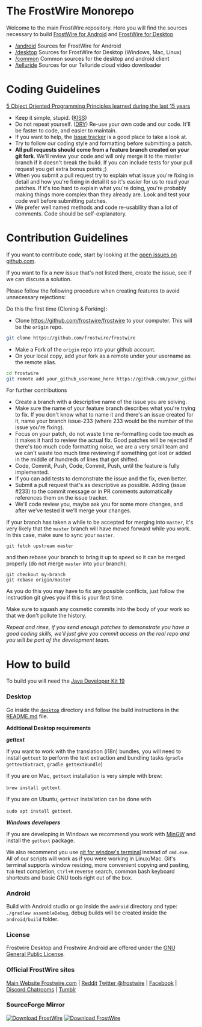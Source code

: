 # The FrostWire Monorepo

Welcome to the main FrostWire repository. 
Here you will find the sources necessary to build [FrostWire for Android](http://www.frostwire.com/android/?from=github) and [FrostWire for Desktop](http://www.frostwire.com/downloads/?from=github)

 * [/android](https://github.com/frostwire/frostwire/tree/master/android) Sources for FrostWire for Android
 * [/desktop](https://github.com/frostwire/frostwire/tree/master/desktop) Sources for FrostWire for Desktop (Windows, Mac, Linux)
 * [/common](https://github.com/frostwire/frostwire/tree/master/common) Common sources for the desktop and android client
 * [/telluride](https://github.com/frostwire/frostwire/tree/master/telluride) Sources for our Telluride cloud video downloader

# Coding Guidelines

[5 Object Oriented Programming Principles learned during the last 15 years](http://bit.ly/y0hdR4)

* Keep it simple, stupid. ([KISS](https://en.wikipedia.org/wiki/KISS_principle))
* Do not repeat yourself. ([DRY](https://en.wikipedia.org/wiki/Don%27t_repeat_yourself)) Re-use your own code and our code. It'll be faster to code, and easier to maintain.
* If you want to help, the [Issue tracker](https://github.com/frostwire/frostwire/issues) is a good place to take a look at.
* Try to follow our coding style and formatting before submitting a patch.
* **All pull requests should come from a feature branch created on your git fork**. We'll review your code and will only merge it to the master branch if it doesn't break the build. If you can include tests for your pull request you get extra bonus points ;)
* When you submit a pull request try to explain what issue you're fixing in detail and how you're fixing in detail it so it's easier for us to read your patches. If it's too hard to explain what you're doing, you're probably making things more complex than they already are. Look and test your code well before submitting patches.
* We prefer well named methods and code re-usability than a lot of comments. Code should be self-explanatory.


# Contribution Guidelines

If you want to contribute code, start by looking at the [open issues on github.com](https://github.com/frostwire/frostwire/issues).

If you want to fix a new issue that's not listed there, create the issue, see if
we can discuss a solution.

Please follow the following procedure when creating features to avoid unnecessary rejections:

Do this the first time (Cloning & Forking):
* Clone https://github.com/frostwire/frostwire to your computer. This will be the `origin` repo. 
```bash
git clone https://github.com/frostwire/frostwire
```
* Make a Fork of the `origin` repo into your github account.
* On your local copy, add your fork as a remote under your username as the remote alias.
```bash
cd frostwire
git remote add your_github_username_here https://github.com/your_github_username_here/frostwire
```

For further contributions
* Create a branch with a descriptive name of the issue you are solving.
* Make sure the name of your feature branch describes what you're trying to fix. If you don't know what to name it and there's an issue created for it, name your branch issue-233 (where 233 would be the number of the issue you're fixing).
* Focus on your patch, do not waste time re-formatting code too much as it makes it hard
  to review the actual fix. Good patches will be rejected if there's too much code formatting
  noise, we are a very small team and we can't waste too much time reviewing if something
  got lost or added in the middle of hundreds of lines that got shifted.
* Code, Commit, Push, Code, Commit, Push, until the feature is fully implemented.
* If you can add tests to demonstrate the issue and the fix, even better.
* Submit a pull request that's as descriptive as possible. Adding (issue #233) to the commit message or in PR comments automatically references them on the issue tracker.
* We'll code review you, maybe ask you for some more changes, and after we've tested it we'll merge your changes.

If your branch has taken a while to be accepted for merging into `master`, it's very likely that the `master` branch will have moved forward while you work. In this case, make sure to sync your `master`.

    git fetch upstream master

and then rebase your branch to bring it up to speed so it can be merged properly (do not merge `master` into your branch):

    git checkout my-branch
    git rebase origin/master

As you do this you may have to fix any possible conflicts, just follow the instruction git gives you if this is your first time.

Make sure to squash any cosmetic commits into the body of your work so that we don't pollute the history.

_Repeat and rinse, if you send enough patches to demonstrate you have a good
coding skills, we'll just give you commit access on the real repo and you will
be part of the development team._

# How to build

To build you will need the [Java Developer Kit 19](https://jdk.java.net/19/)

### Desktop
Go inside the [`desktop`](/desktop) directory and follow the build instructions in the [README.md](/desktop/README.md) file.


**Additional Desktop requirements**

***gettext***

If you want to work with the translation (i18n) bundles, you will need to install `gettext` to perform the text extraction and bundling tasks (`gradle gettextExtract`, `gradle gettextBundle`)

If you are on Mac, `gettext` installation is very simple with brew: 

`brew install gettext`.

If you are on Ubuntu, `gettext` installation can be done with 

`sudo apt install gettext`.


***Windows developers***

If you are developing in Windows we recommend you work with [MinGW](https://sourceforge.net/projects/mingw/files/) and install the `gettext` package. 

We also recommend you use [git for window's terminal](https://git-scm.com/download/win) instead of `cmd.exe`. All of our scripts will work as if you were working in Linux/Mac. Git's terminal supports window resizing, more convenient copying and pasting, `Tab` text completion, `Ctrl+R` reverse search, common bash keyboard shortcuts and basic GNU tools right out of the box.

### Android
Build with Android studio or go inside the `android` directory and type:
`./gradlew assembleDebug`, debug builds will be created inside the `android/build` folder.


### License

Frostwire Desktop and Frostwire Android are offered under the [GNU General Public License](http://www.gnu.org/copyleft/gpl.html).


### Official FrostWire sites

[Main Website Frostwire.com](https://www.frostwire.com) |
[Reddit](https://reddit.com/r/frostwire)
[Twitter @frostwire](https://twitter.com/frostwire) |
[Facebook](https://www.facebook.com/FrostWireOfficial) |
[Discord Chatrooms](https://www.facebook.com/chat) |
[Tumblr](http://tumblr.frostwire.com)


### SourceForge Mirror
[![Download FrostWire](https://img.shields.io/sourceforge/dt/frostwire.svg)](https://sourceforge.net/projects/frostwire/files/latest/download) [![Download FrostWire](https://img.shields.io/sourceforge/dd/frostwire.svg)](https://sourceforge.net/projects/frostwire/files/latest/download)
